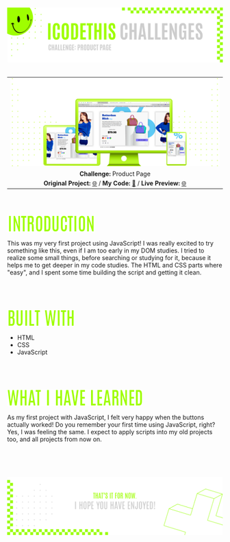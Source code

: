 ![A pretty README header](./assets/Readme-files/Readme-Header.png)
<br />
<br />

|         |               
| :-------------:|
| ![Challenge](./assets/Readme-files/Readme-Mockup.png)  |
| **Challenge:** Product Page   | 
| **Original Project:** [🌐](https://github.com/malunaridev/Challenges-From-Everywhere/blob/master/i-Code-This/1-product-page/assets/example.jpg?raw=true) / **My Code:** [📄](https://github.com/malunaridev/Challenges-From-Everywhere/tree/master/i-Code-This/1-product-page) / **Live Preview:** [🌐](https://ict-1-product-page.vercel.app/)  

<br />
<br />

![Introduction](./assets/Readme-files/Readme-Introduction.png)

This was my very first project using JavaScript! I was really excited to try something like this, even if I am too early in my DOM studies. I tried to realize some small things, before searching or studying for it, because it helps me to get deeper in my code studies. The HTML and CSS parts where "easy", and I spent some time building the script and getting it clean.

<br />
<br />
<br />

![Built with](./assets/Readme-files/Readme-Built-with.png)

- HTML
- CSS
- JavaScript

<br />
<br />
<br />

![What I Have Learned](./assets/Readme-files/Readme-What-I-have-learned.png)

As my first project with JavaScript, I felt very happy when the buttons actually worked! Do you remember your first time using JavaScript, right? Yes, I was feeling the same. I expect to apply scripts into my old projects too, and all projects from now on.

<br />
<br />
<br />


![A pretty README footer](./assets/Readme-files/Readme-Footer.png)